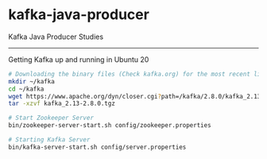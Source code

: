 # kafka-java-producer
Kafka Java Producer Studies

---

Getting Kafka up and running in Ubuntu 20

```bash
# Downloading the binary files (Check kafka.org) for the most recent links.
mkdir ~/kafka
cd ~/kafka
wget https://www.apache.org/dyn/closer.cgi?path=/kafka/2.8.0/kafka_2.13-2.8.0.tgz
tar -xzvf kafka_2.13-2.8.0.tgz

# Start Zookeeper Server
bin/zookeeper-server-start.sh config/zookeeper.properties

# Starting Kafka Server
bin/kafka-server-start.sh config/server.properties 
```


